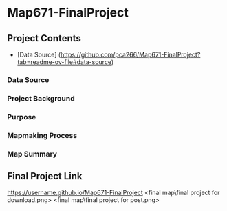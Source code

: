 # Map671-FinalProject
## Project Contents
- [Data Source] (https://github.com/pca266/Map671-FinalProject?tab=readme-ov-file#data-source)
### Data Source  

### Project Background 
### Purpose 
### Mapmaking Process
### Map Summary 
## Final Project Link
https://username.github.io/Map671-FinalProject 
<final map\final project for download.png>
<final map\final project for post.png>